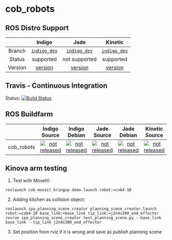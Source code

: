 cob_robots
===========

## ROS Distro Support

|         | Indigo | Jade | Kinetic |
|:-------:|:------:|:----:|:-------:|
| Branch  | [`indigo_dev`](https://github.com/ipa320/cob_robots/tree/indigo_dev) | [`indigo_dev`](https://github.com/ipa320/cob_robots/tree/indigo_dev) | [`indigo_dev`](https://github.com/ipa320/cob_robots/tree/indigo_dev) |
| Status  |  supported | not supported |  supported |
| Version | [version](http://repositories.ros.org/status_page/ros_indigo_default.html?q=cob_robots) | [version](http://repositories.ros.org/status_page/ros_jade_default.html?q=cob_robots) | [version](http://repositories.ros.org/status_page/ros_kinetic_default.html?q=cob_robots) |

## Travis - Continuous Integration

Status: [![Build Status](https://travis-ci.org/ipa320/cob_robots.svg?branch=indigo_dev)](https://travis-ci.org/ipa320/cob_robots)

## ROS Buildfarm

|         | Indigo Source | Indigo Debian | Jade Source | Jade Debian |  Kinetic Source  |  Kinetic Debian |
|:-------:|:-------------------:|:-------------------:|:-------------------:|:-------------------:|:-------------------:|:-------------------:|
| cob_robots | [![not released](http://build.ros.org/buildStatus/icon?job=Isrc_uT__cob_robots__ubuntu_trusty__source)](http://build.ros.org/view/Isrc_uT/job/Isrc_uT__cob_robots__ubuntu_trusty__source/) | [![not released](http://build.ros.org/buildStatus/icon?job=Ibin_uT64__cob_robots__ubuntu_trusty_amd64__binary)](http://build.ros.org/view/Ibin_uT64/job/Ibin_uT64__cob_robots__ubuntu_trusty_amd64__binary/) | [![not released](http://build.ros.org/buildStatus/icon?job=Jsrc_uT__cob_robots__ubuntu_trusty__source)](http://build.ros.org/view/Jsrc_uT/job/Jsrc_uT__cob_robots__ubuntu_trusty__source/) | [![not released](http://build.ros.org/buildStatus/icon?job=Jbin_uT64__cob_robots__ubuntu_trusty_amd64__binary)](http://build.ros.org/view/Jbin_uT64/job/Jbin_uT64__cob_robots__ubuntu_trusty_amd64__binary/) | [![not released](http://build.ros.org/buildStatus/icon?job=Ksrc_uX__cob_robots__ubuntu_xenial__source)](http://build.ros.org/view/Ksrc_uX/job/Ksrc_uX__cob_robots__ubuntu_xenial__source/) | [![not released](http://build.ros.org/buildStatus/icon?job=Kbin_uX64__cob_robots__ubuntu_xenial_amd64__binary)](http://build.ros.org/view/Kbin_uX64/job/Kbin_uX64__cob_robots__ubuntu_xenial_amd64__binary/) |

## Kinova arm testing
1. Test with MoveIt!:
 
```
roslaunch cob_moveit_bringup demo.launch robot:=cob4-10
```

2. Adding kitchen as collision object:
```
roslaunch ipa_planning_scene_creator planning_scene_creator.launch robot:=cob4-10 base_link:=base_link tip_link:=j2n4s300_end_effector
rosrun ipa_planning_scene_creator test_planning_scene.py --base_link base_link --tip_link j2n4s300_end_effector 
```

3. Set position from rviz if it is wrong and save as publish planning scene
